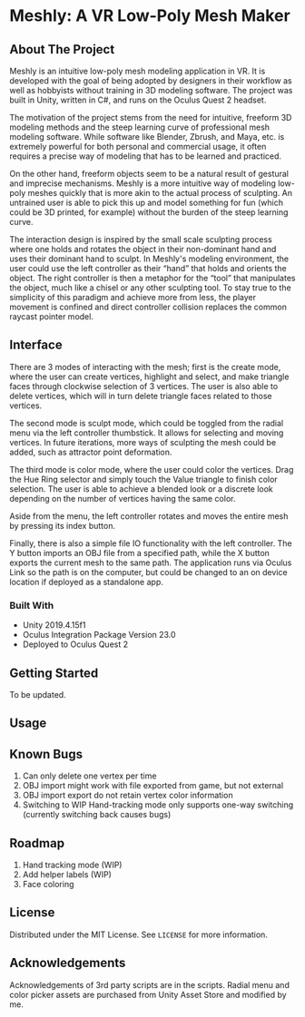 <!--
*** README for GSD6338 Final Project - Meshly: A VR mesh making app
*** Author: Davide Zhang
*** Last Updated: 9/4/2021
-->


# Meshly: A VR Low-Poly Mesh Maker


<!-- ABOUT THE PROJECT -->
## About The Project
Meshly is an intuitive low-poly mesh modeling application in VR.  It is developed with the goal of being adopted by designers in their workflow as well as hobbyists without training in 3D modeling software. The project was built in Unity, written in C#, and runs on the Oculus Quest 2 headset.

The motivation of the project stems from the need for intuitive, freeform 3D modeling methods and the steep learning curve of professional mesh modeling software. While software like Blender, Zbrush, and Maya, etc. is extremely powerful for both personal and commercial usage, it often requires a precise way of modeling that has to be learned and practiced.


On the other hand, freeform objects seem to be a natural result of gestural and imprecise mechanisms. Meshly is a more intuitive way of modeling low-poly meshes quickly that is more akin to the actual process of sculpting. An untrained user is able to pick this up and model something for fun (which could be 3D printed, for example) without the burden of the steep learning curve.

The interaction design is inspired by the small scale sculpting process where one holds and rotates the object in their non-dominant hand and uses their dominant hand to sculpt. In Meshly's modeling environment, the user could use the left controller as their “hand” that holds and orients the object. The right controller is then a metaphor for the “tool” that manipulates the object, much like a chisel or any other sculpting tool.  To stay true to the simplicity of this paradigm and achieve more from less, the player movement is confined and direct controller collision replaces the common raycast pointer model.


## Interface
There are 3 modes of interacting with the mesh; first is the create mode, where the user can create vertices, highlight and select, and make triangle faces through clockwise selection of 3 vertices. The user is also able to delete vertices, which will in turn delete triangle faces related to those vertices.

The second mode is sculpt mode, which could be toggled from the radial menu via the left controller thumbstick. It allows for selecting and moving vertices. In future iterations, more ways of sculpting the mesh could be added, such as attractor point deformation.

The third mode is color mode, where the user could color the vertices. Drag the Hue Ring selector and simply touch the Value triangle to finish color selection. The user is able to achieve a blended look or a discrete look depending on the number of vertices having the same color.

Aside from the menu, the left controller rotates and moves the entire mesh by pressing its index button.

Finally, there is also a simple file IO functionality with the left controller. The Y button imports an OBJ file from a specified path, while the X button exports the current mesh to the same path. The application runs via Oculus Link so the path is on the computer, but could be changed to an on device location if deployed as a standalone app.


<!-- [![Product Name Screen Shot][product-screenshot]](https://example.com) -->




### Built With

* []() Unity 2019.4.15f1
* []() Oculus Integration Package Version 23.0
* []() Deployed to Oculus Quest 2



<!-- GETTING STARTED -->
## Getting Started

To be updated.





<!-- USAGE EXAMPLES -->
## Usage

<!-- Use this space to show useful examples of how a project can be used. Additional screenshots, code examples and demos work well in this space. You may also link to more resources.

_For more examples, please refer to the [Documentation](https://example.com)_ -->



## Known Bugs
1. Can only delete one vertex per time
2. OBJ import might work with file exported from game, but not external
3. OBJ import export do not retain vertex color information
4. Switching to WIP Hand-tracking mode only supports one-way switching (currently switching back causes bugs)

<!-- ROADMAP -->
## Roadmap

1. Hand tracking mode (WIP)
2. Add helper labels (WIP)
3. Face coloring

<!-- LICENSE -->
## License

Distributed under the MIT License. See `LICENSE` for more information.


<!-- ACKNOWLEDGEMENTS -->
## Acknowledgements
Acknowledgements of 3rd party scripts are in the scripts.
Radial menu and color picker assets are purchased from Unity Asset Store and modified by me.
